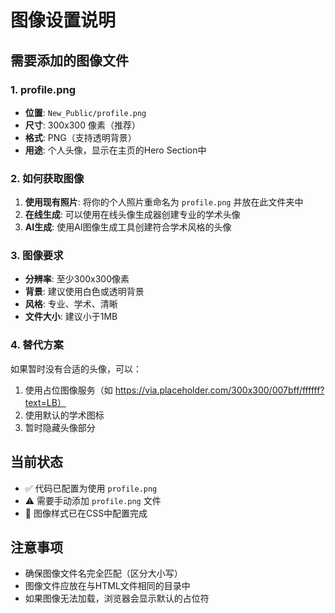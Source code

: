 # 图像设置说明

## 需要添加的图像文件

### 1. profile.png
- **位置**: `New_Public/profile.png`
- **尺寸**: 300x300 像素（推荐）
- **格式**: PNG（支持透明背景）
- **用途**: 个人头像，显示在主页的Hero Section中

### 2. 如何获取图像
1. **使用现有照片**: 将你的个人照片重命名为 `profile.png` 并放在此文件夹中
2. **在线生成**: 可以使用在线头像生成器创建专业的学术头像
3. **AI生成**: 使用AI图像生成工具创建符合学术风格的头像

### 3. 图像要求
- **分辨率**: 至少300x300像素
- **背景**: 建议使用白色或透明背景
- **风格**: 专业、学术、清晰
- **文件大小**: 建议小于1MB

### 4. 替代方案
如果暂时没有合适的头像，可以：
1. 使用占位图像服务（如 https://via.placeholder.com/300x300/007bff/ffffff?text=LB）
2. 使用默认的学术图标
3. 暂时隐藏头像部分

## 当前状态
- ✅ 代码已配置为使用 `profile.png`
- ⚠️ 需要手动添加 `profile.png` 文件
- 🔧 图像样式已在CSS中配置完成

## 注意事项
- 确保图像文件名完全匹配（区分大小写）
- 图像文件应放在与HTML文件相同的目录中
- 如果图像无法加载，浏览器会显示默认的占位符
